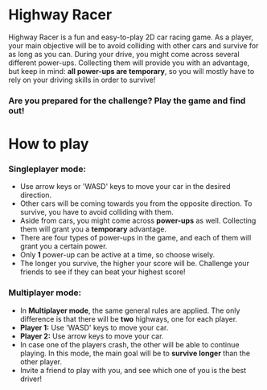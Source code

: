 # Highway Racer
Highway Racer is a fun and easy-to-play 2D car racing game. As a player, your main objective will be to avoid colliding with other cars and survive for as long as you can. During your drive, you might come across several different power-ups. Collecting them will provide you with an advantage, but keep in mind: **all power-ups are temporary**, so you will mostly have to rely on your driving skills in order to survive!
### Are you prepared for the challenge? Play the game and find out!

# How to play
### Singleplayer mode:
- Use arrow keys or 'WASD' keys to move your car in the desired direction.
- Other cars will be coming towards you from the opposite direction. To survive, you have to avoid colliding with them.
- Aside from cars, you might come across **power-ups** as well. Collecting them will grant you a **temporary** advantage.
- There are four types of power-ups in the game, and each of them will grant you a certain power.
- Only **1** power-up can be active at a time, so choose wisely.
- The longer you survive, the higher your score will be. Challenge your friends to see if they can beat your highest score!

### Multiplayer mode:
- In **Multiplayer mode**, the same general rules are applied. The only difference is that there will be **two** highways, one for each player.
- **Player 1:** Use 'WASD' keys to move your car.
- **Player 2:** Use arrow keys to move your car.
- In case one of the players crash, the other will be able to continue playing. In this mode, the main goal will be to **survive longer** than the other player.
- Invite a friend to play with you, and see which one of you is the best driver!

